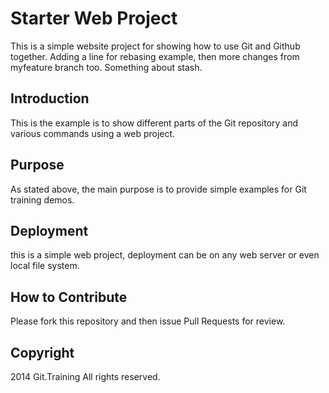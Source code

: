 # Starter Web Project

This is a simple website project for showing how to use Git and Github together. Adding a line for rebasing example, then more changes from myfeature branch too. Something about stash.

## Introduction

This is the example is to show different parts of the Git repository and various commands using a web project.

## Purpose

As stated above, the main purpose is to provide simple examples for Git training demos.

## Deployment

this is a simple web project, deployment can be on any web server or even local file system.

## How to Contribute

Please fork this repository and then issue Pull Requests for review.

## Copyright

2014 Git.Training All rights reserved.